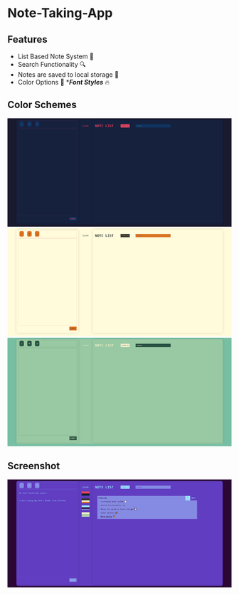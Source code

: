 # Note-Taking-App

## Features
* List Based Note System 📝
* Search Functionality 🔍
* Notes are saved to local storage 💾
* Color Options 🌈
****_Font Styles_*** 🔥

## Color Schemes
<div align="center">
    <img src="https://github.com/EbenZergaw/Note-Taking-App/blob/readme-assets/readme-img-color1.png">
    <img src="https://github.com/EbenZergaw/Note-Taking-App/blob/readme-assets/readme-img-color2.png">
    <img src="https://github.com/EbenZergaw/Note-Taking-App/blob/readme-assets/readme-img-color3.png">
</div>

## Screenshot
![Screenshot](https://github.com/EbenZergaw/Note-Taking-App/blob/readme-assets/readme-img-presentation.png)

